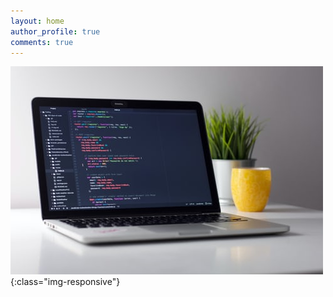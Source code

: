 ```yaml
---
layout: home
author_profile: true
comments: true
---
```


![image-title-here](/images/code-01.jpg){:class="img-responsive"}
